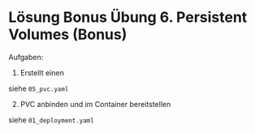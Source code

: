 # Lösung Bonus Übung 6. Persistent Volumes (Bonus)

Aufgaben:

1. Erstellt einen

siehe `05_pvc.yaml`

2. PVC anbinden und im Container bereitstellen

siehe `01_deployment.yaml`


